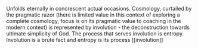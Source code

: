 Unfolds eternally in concrescent actual occasions. 
Cosmology, curtailed by the pragmatic razor (there is limited value in this context of exploring a complete cosmology, focus is on its pragmatic value to coaching in the modern context) is represented by involution - the deconstruction towards ultimate simplicity of God. The process that serves involution is entropy.
Involution is a brute fact and entropy is its process [[involution]]